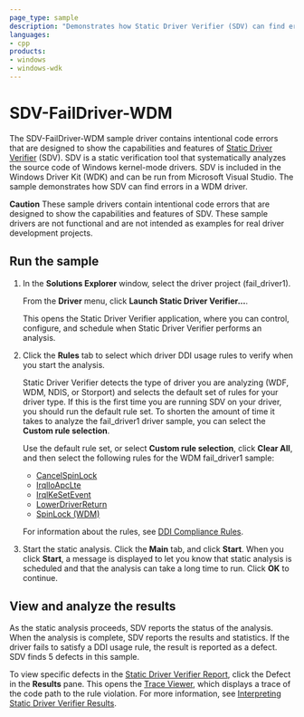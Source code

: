 ```yaml
---
page_type: sample
description: "Demonstrates how Static Driver Verifier (SDV) can find errors in a WDM driver."
languages:
- cpp
products:
- windows
- windows-wdk
---
```


<!---
    name: SDV-FailDriver-WDM
    platform: WDM
    language: cpp
    category: StaticDriverVerifier
    description: Demonstrates how Static Driver Verifier (SDV) can find errors in a WDM driver.
    samplefwlink: http://go.microsoft.com/fwlink/p/?LinkId=617999
--->

# SDV-FailDriver-WDM

The SDV-FailDriver-WDM sample driver contains intentional code errors that are designed to show the capabilities and features of [Static Driver Verifier](http://msdn.microsoft.com/en-us/library/windows/hardware/ff552808) (SDV). SDV is a static verification tool that systematically analyzes the source code of Windows kernel-mode drivers. SDV is included in the Windows Driver Kit (WDK) and can be run from Microsoft Visual Studio. The sample demonstrates how SDV can find errors in a WDM driver.

**Caution** These sample drivers contain intentional code errors that are designed to show the capabilities and features of SDV. These sample drivers are not functional and are not intended as examples for real driver development projects.

## Run the sample

1. In the **Solutions Explorer** window, select the driver project (fail\_driver1).

    From the **Driver** menu, click **Launch Static Driver Verifier...**.

    This opens the Static Driver Verifier application, where you can control, configure, and schedule when Static Driver Verifier performs an analysis.

1. Click the **Rules** tab to select which driver DDI usage rules to verify when you start the analysis.

    Static Driver Verifier detects the type of driver you are analyzing (WDF, WDM, NDIS, or Storport) and selects the default set of rules for your driver type. If this is the first time you are running SDV on your driver, you should run the default rule set. To shorten the amount of time it takes to analyze the fail\_driver1 driver sample, you can select the **Custom rule selection**.

    Use the default rule set, or select **Custom rule selection**, click **Clear All**, and then select the following rules for the WDM fail\_driver1 sample:

    - [CancelSpinLock](http://msdn.microsoft.com/en-us/library/windows/hardware/ff542478)
    - [IrqlIoApcLte](http://msdn.microsoft.com/en-us/library/windows/hardware/ff547759)
    - [IrqlKeSetEvent](http://msdn.microsoft.com/en-us/library/windows/hardware/ff547835)
    - [LowerDriverReturn](http://msdn.microsoft.com/en-us/library/windows/hardware/ff548273)
    - [SpinLock (WDM)](http://msdn.microsoft.com/en-us/library/windows/hardware/ff551861)

    For information about the rules, see [DDI Compliance Rules](http://msdn.microsoft.com/en-us/library/windows/hardware/ff552840).

1. Start the static analysis. Click the **Main** tab, and click **Start**. When you click **Start**, a message is displayed to let you know that static analysis is scheduled and that the analysis can take a long time to run. Click **OK** to continue.

## View and analyze the results

As the static analysis proceeds, SDV reports the status of the analysis. When the analysis is complete, SDV reports the results and statistics. If the driver fails to satisfy a DDI usage rule, the result is reported as a defect. SDV finds 5 defects in this sample.

To view specific defects in the [Static Driver Verifier Report](http://msdn.microsoft.com/en-us/library/windows/hardware/ff552834), click the Defect in the **Results** pane. This opens the [Trace Viewer](http://msdn.microsoft.com/en-us/library/windows/hardware/ff544659), which displays a trace of the code path to the rule violation. For more information, see [Interpreting Static Driver Verifier Results](http://msdn.microsoft.com/en-us/library/windows/hardware/ff547228).